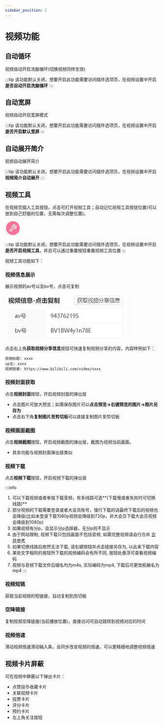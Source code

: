 ```yaml
---
sidebar_position: 2
---
```


# 视频功能

## 自动循环

视频自动开启洗脑循环(切换视频同样生效)

:::tip
该功能默认关闭，想要开启此功能需要访问插件选项页，在视频设置中开启**是否自动开启洗脑循环**
:::

## 自动宽屏

视频自动开启宽屏模式

:::tip
该功能默认关闭，想要开启此功能需要访问插件选项页，在视频设置中开启**是否开启默认宽屏**
:::

## 自动展开简介

视频自动展开简介

:::tip
该功能默认关闭，想要开启此功能需要访问插件选项页，在视频设置中开启**视频简介自动展开**
:::

## 视频工具

在视频页插入工具按钮，点击可打开视频工具；自动记忆视频工具按钮位置(可以放到自己舒服的位置，无需每次调整位置)。

![image-20221007001704835](images/image-20221007001704835.png)

:::tip
该功能默认关闭，想要开启此功能需要访问插件选项页，在视频设置中开启**是否开启视频工具**，并且可以通过重置按钮重置视频工具位置
:::


视频工具功能如下：

### 视频信息展示

展示视频的av号以及bv号，点击可复制

![image-20221007001824748](images/image-20221007001824748.png)

点击右上角**获取视频分享信息**按钮可快速复制视频分享的内容，内容样例如下：

```
视频标题: xxxx
up主: xxxx
视频链接: https://www.bilibili.com/video/xxxx
```



### 视频封面获取

点击**视频封面**按钮，开启视频封面的弹出层

- 点击图片可放大预览；如需保存图片可以**点击预览->右键预览的图片->图片另存为**
- 点击右下角**复制图片至剪切板**可以直接复制图片至剪切板



### 视频画面截图

点击**视频截图**按钮，开启视频截图的弹出层，截图为视频当前画面。

- 其余功能与视频封面弹出层类似



### 视频下载

点击**视频下载**按钮，开启视频下载的弹出层



:::info
1. 可以下载视频或者单独下载音频，有多线路可选**(下载慢或者失败时可切换线路)**
2. 部分视频的下载需要登录或者大会员账号，强行下载的话最终下载后的视频也会降级(比如未登录下载1080p视频会降级到720p，非大会员下载大会员视频会降级到1080p)
3. 如果视频有分p，会显示分p选择器，无分p则不显示
4. 由于网站限制, 视频下载只包括画面不包括音频, 如需完整视频请自行合并 <a target="_blank" href="https://www.yuque.com/docs/share/1855fae2-513a-4abb-99d0-9260d26769ca" rel="noreferrer">合并参考</a>
5. 如果切换线路后依然无法下载, 请右键按钮并点击链接另存为, 以此来下载内容
6. 某些文字相同的按钮所下载的视频编码会有所不同, 按钮处悬浮可查看视频编码
7. 视频与音频下载文件后缀名均为m4s, 实际编码为mp4, 下载后可更改拓展名为mp4
:::

### 视频短链
获取当前视频的短链接，自动复制到剪切板


### 空降链接

复制视频空降链接(当前播放位置)，直接访问可自动跳转到视频对应的时间


### 视频倍速

滑动视频倍速滑动输入条，会同步改变视频的倍速，可以更精细地调整视频倍速

## 视频卡片屏蔽

可在视频中屏蔽以下弹出卡片：

- 点赞投币收藏卡片
- 关联视频卡片
- 投票卡片
- 评分卡片
- 预约卡片
- 左上角关注按钮
